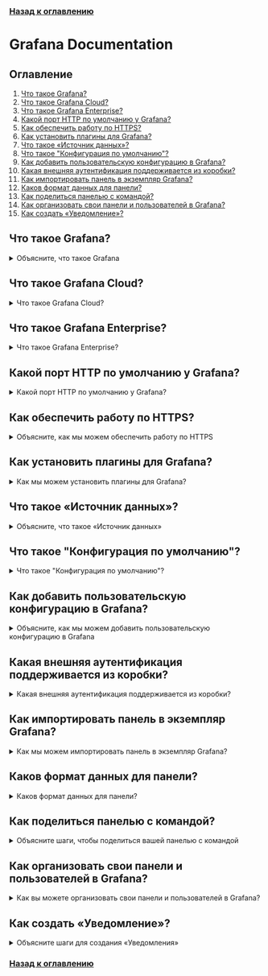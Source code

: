 ### [Назад к оглавлению](../../README.md)
# Grafana Documentation

## Оглавление
1. [Что такое Grafana?](#Что-такое-grafana)
2. [Что такое Grafana Cloud?](#Что-такое-grafana-cloud)
3. [Что такое Grafana Enterprise?](#Что-такое-grafana-enterprise)
4. [Какой порт HTTP по умолчанию у Grafana?](#Какой-порт-http-по-умолчанию-у-grafana)
5. [Как обеспечить работу по HTTPS?](#Как-обеспечить-работу-по-https)
6. [Как установить плагины для Grafana?](#Как-установить-плагины-для-grafana)
7. [Что такое «Источник данных»?](#Что-такое-Источник-данных)
8. [Что такое "Конфигурация по умолчанию"?](#Что-такое-конфигурация-по-умолчанию)
9. [Как добавить пользовательскую конфигурацию в Grafana?](#Как-добавить-пользовательскую-конфигурацию-в-grafana)
10. [Какая внешняя аутентификация поддерживается из коробки?](#Какая-внешняя-аутентификация-поддерживается-из-коробки)
11. [Как импортировать панель в экземпляр Grafana?](#Как-импортировать-панель-в-экземпляр-grafana)
12. [Каков формат данных для панели?](#Каков-формат-данных-для-панели)
13. [Как поделиться панелью с командой?](#Как-поделиться-панелью-с-командой)
14. [Как организовать свои панели и пользователей в Grafana?](#Как-организовать-свои-панели-и-пользователей-в-grafana)
15. [Как создать «Уведомление»?](#Как-создать-Уведомление)

## Что такое Grafana?
<details>
<summary>Объясните, что такое Grafana</summary><br><b>

[Документация Grafana](https://grafana.com/docs/grafana/latest/introduction): "Grafana — это полноценный стек наблюдаемости, который позволяет вам мониторить и анализировать метрики, логи и трассировки. Он позволяет вам выполнять запросы, визуализировать, получать оповещения и понимать ваши данные независимо от того, где они хранятся. Создавайте, изучайте и делитесь красивыми панелями с вашей командой и способствуйте культуре, основанной на данных."
</b></details>

## Что такое Grafana Cloud?
<details>
<summary>Что такое Grafana Cloud?</summary><br><b>

[Grafana Cloud](https://grafana.com/products/cloud/) — это версия Grafana, предлагаемая как услуга через облако. Стек наблюдаемости настраивается, управляется и поддерживается Grafana Labs и предлагает как бесплатные, так и платные опции. Вы также можете отправлять данные из существующих источников данных, например, Prometheus, Loki, и визуализировать существующие временные ряды.
</b></details>

## Что такое Grafana Enterprise?
<details>
<summary>Что такое Grafana Enterprise?</summary><br><b>

[Grafana Enterprise](https://grafana.com/docs/grafana/latest/enterprise/#enterprise-plugins) — это коммерческая версия Grafana с корпоративными функциями, такими как плагины источников данных для предприятий и встроенные функции совместной работы. Это издание включает в себя полную поддержку и обучение от команды Grafana.
</b></details>

## Какой порт HTTP по умолчанию у Grafana?
<details>
<summary>Какой порт HTTP по умолчанию у Grafana?</summary><br><b>

[Инструкция по началу работы с Grafana](https://grafana.com/docs/grafana/latest/getting-started/getting-started/): Grafana работает на порту 3000 по умолчанию.
</b></details>

## Как обеспечить работу по HTTPS?
<details>
<summary>Объясните, как мы можем обеспечить работу по HTTPS</summary><br><b>

[Сообщество Grafana](https://grafana.com/docs/grafana/latest/getting-started/getting-started/): Установите протокол на _https_ в настройках конфигурации, тогда Grafana будет ожидать, что клиенты будут отправлять запросы, используя протокол HTTPS. Любой клиент, использующий HTTP, получит ошибку SSL/TLS.
</b></details>

## Как установить плагины для Grafana?
<details>
<summary>Как мы можем установить плагины для Grafana?</summary><br><b>

[Инструкция по началу работы с Grafana](https://grafana.com/docs/grafana/latest/plugins/installation/): Перейдите на [страницу плагинов Grafana](https://grafana.com/grafana/plugins/), найдите нужный плагин и кликните на него, затем перейдите на вкладку установки. Есть два способа установки в зависимости от того, где работает ваш сервер Grafana:
- Облако: В поле **Для** на вкладке установки выберите название организации, на которую хотите установить плагин (если вы не принадлежите только к одной), затем нажмите **установить плагин**. Grafana Cloud автоматически установит плагин на ваш экземпляр Grafana, вам, возможно, придется выйти и снова войти, чтобы увидеть плагин.
- Локальная Grafana: Вы можете использовать Grafana CLI, который позволяет вам перечислять доступные плагины и устанавливать их.
```
grafana-cli plugins list-remote
grafana-cli plugins install <plugin-id>
```
Вы также можете установить пакетный плагин, скачав ассет из вкладки установки, а затем разархивировав архив в директорию плагина. Путь к директории плагина можно увидеть в конфигурационном файле 
 ```
 unzip my-plugin-0.2.0.zip -d YOUR_PLUGIN_DIR/my-plugin
 ```
</b></details>

## Что такое «Источник данных»?
<details>
<summary>Объясните, что такое «Источник данных»</summary><br><b>

[Документация Grafana](https://grafana.com/docs/grafana/latest/datasources/): Источник данных — это бэкэнд хранения, который служит источником данных для Grafana. Некоторые популярные источники данных: Prometheus, InfluxDB, Loki, AWS CloudWatch.
</b></details>

## Что такое "Конфигурация по умолчанию"?
<details>
<summary>Что такое "Конфигурация по умолчанию"?</summary><br><b>

[Документация Grafana](https://grafana.com/docs/grafana/latest/administration/configuration/): Конфигурация по умолчанию содержит настройки, которые Grafana использует по умолчанию. Местоположение зависит от ОС: 
- Windows: ```$WORKING_DIR/conf/defaults.ini```
- Linux: ```/etc/grafana/grafana.ini```
- macOS: ```/usr/local/etc/grafana/grafana.ini```
</b></details>

## Как добавить пользовательскую конфигурацию в Grafana?
<details>
<summary>Объясните, как мы можем добавить пользовательскую конфигурацию в Grafana</summary><br><b>

[Документация Grafana](https://grafana.com/docs/grafana/latest/administration/configuration/): 
Пользовательская конфигурация может быть настроена либо путем изменения файла пользовательской конфигурации, либо добавлением переменных окружения, которые переопределяют конфигурацию по умолчанию. Конфигурация различается в зависимости от ОС:
- Windows: В той же директории, что и файл defaults.ini, есть файл ```sample.ini```, скопируйте sample.ini и назовите его «custom.ini». Уберите закомментирование настроек, которые вы хотите переопределить.
- Linux: Отредактируйте конфигурационный файл по адресу ```/etc/grafana/grafana.ini```.
- macOS: Добавьте конфигурационный файл с именем ```custom.ini``` в папку conf. Если вы установили Grafana с помощью Homebrew, вы можете вручную отредактировать ```conf/defaults.ini```.
- Docker: Вы можете переопределить существующую конфигурацию в Grafana с помощью переменных окружения. Пример — установка имени экземпляра Grafana: ```E.g. export GF_DEFAULT_INSTANCE_NAME=my-instance```
</b></details>

## Какая внешняя аутентификация поддерживается из коробки?
<details>
<summary>Какая внешняя аутентификация поддерживается из коробки?</summary><br><b>

[Документация Grafana](https://grafana.com/docs/grafana/latest/auth/overview/): Grafana Auth — это встроенная система аутентификации с включенной аутентификацией по паролю по умолчанию.
</b></details>

## Как импортировать панель в экземпляр Grafana?
<details>
<summary>Как мы можем импортировать панель в экземпляр Grafana?</summary><br><b>

[Инструкция по началу работы с Grafana](https://grafana.com/docs/grafana/latest/dashboards/export-import/): Панели Grafana можно импортировать через интерфейс Grafana. Нажмите на иконку + в боковой панели, а затем нажмите «Импорт». Вы можете импортировать панель через следующие опции:
- Загрузив JSON файл панели, который был экспортирован из интерфейса Grafana или получен через [HTTPS API](https://grafana.com/docs/grafana/latest/http_api/dashboard/#create-update-dashboard)
- Вставив URL панели Grafana, который можно найти на [Dashboards Grafana](https://grafana.com/grafana/dashboards/), или уникальный ID панели в текстовую область.
- Вставив необработанный текст JSON панели в область панели.
Нажмите «Загрузить» после этого.
</b></details>

## Каков формат данных для панели?
<details>
<summary>Каков формат данных для панели?</summary><br><b>

[Документация Grafana](https://grafana.com/docs/grafana/latest/dashboards/json-model/): Панели Grafana представлены в виде JSON файлов как объекты, они хранят метаданные о панели, например, свойства панели, метаданные панели и переменные.
</b></details>

## Как поделиться панелью с командой?
<details>
<summary>Объясните шаги, чтобы поделиться вашей панелью с командой</summary><br><b>

[Документация Grafana](https://grafana.com/docs/grafana/latest/sharing/share-dashboard/): Перейдите на домашнюю страницу вашего экземпляра Grafana. Нажмите на иконку «Поделиться» в верхней навигации, после чего будут видны три вкладки с вкладкой «Ссылка». 
- Прямая ссылка: Нажмите «Копировать», отправьте ссылку пользователю Grafana, обратите внимание, что пользователю нужна авторизация для просмотра этой ссылки. Это делается путем добавления пользователя в команду.
- Публичный снимок: Нажмите на локальный снимок, чтобы опубликовать снимок на локальном экземпляре Grafana, или опубликуйте на snapshots.raintank.io, что является бесплатной службой для публикации снимков панелей на внешнем экземпляре Grafana. Вы можете настроить срок действия снимков по истечении определенного времени и значение таймаута для сбора метрик панели.
</b></details>

## Как организовать свои панели и пользователей в Grafana?
<details>
<summary>Как вы можете организовать свои панели и пользователей в Grafana?</summary><br><b>

[Документация Grafana](https://grafana.com/blog/2022/03/14/how-to-best-organize-your-teams-and-resources-in-grafana/): Рекомендуемый способ от Grafana Labs — это создание папок для группировки панелей, библиотечных панелей и оповещений. Пользователи могут быть организованы через команды, которые предоставляют разрешения членам группы.
- [Папки](https://grafana.com/docs/grafana/latest/dashboards/dashboard_folders/): Нажмите на иконку + в боковой панели, затем нажмите «Создать папку». На странице создания папки введите уникальное имя для папки и нажмите «Создать».
- [Команды](https://grafana.com/tutorials/create-users-and-teams/): Вы должны быть администратором сервера, чтобы создать команды.
  1. Нажмите на иконку администратора сервера (щит) в боковой панели, затем на вкладке «Пользователи» нажмите «Новый пользователь».
  2. Введите данные пользователя, например, имя, электронную почту, имя пользователя и пароль. Пароль может быть изменен позже пользователем.
  3. Нажмите «Создать», чтобы создать учетную запись пользователя.
</b></details>

## Как создать «Уведомление»?
<details>
<summary>Объясните шаги для создания «Уведомления»</summary><br><b>

[Документация Grafana](https://grafana.com/docs/grafana/latest/alerting/old-alerting/create-alerts/): 
 
 "Перейдите к панели, для которой вы хотите добавить или изменить правило оповещения, нажмите на название, а затем нажмите «Редактировать». На вкладке «Уведомления» нажмите «Создать уведомление». Если для этой панели уже существует уведомление, вы можете просто отредактировать поля на вкладке «Уведомление». Заполните поля. Описания перечислены ниже в полях правил уведомления. Когда вы закончите писать ваше правило, нажмите «Сохранить» в верхнем правом углу, чтобы сохранить правило уведомления и панель. (Дополнительно, но рекомендуется) Нажмите «Тестировать правило», чтобы убедиться, что правило возвращает ожидаемые результаты."
</b></details>

### [Назад к оглавлению](../../README.md)